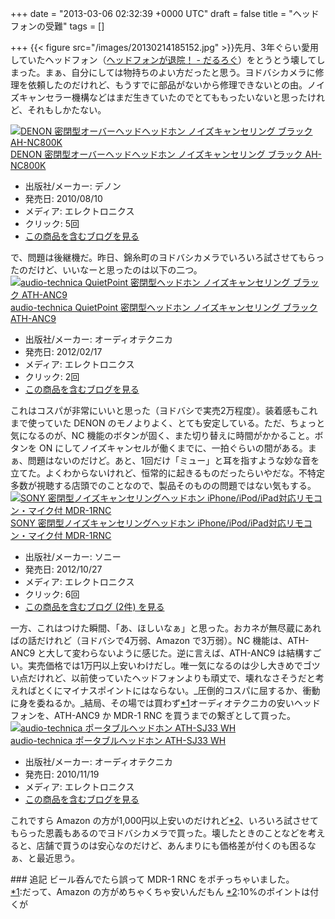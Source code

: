 
+++
date = "2013-03-06 02:32:39 +0000 UTC"
draft = false
title = "ヘッドフォンの受難"
tags = []

+++
{{< figure src="/images/20130214185152.jpg"  >}}先月、3年ぐらい愛用していたヘッドフォン（<a href="https://blog.daruyanagi.jp/entry/2012/05/17/211633">ヘッドフォンが退院！ - だるろぐ</a>）をとうとう壊してしまった。まぁ、自分にしては物持ちのよい方だったと思う。ヨドバシカメラに修理を依頼したのだけれど、もうすでに部品がないから修理できないとの由。ノイズキャンセラー機構などはまだ生きていたのでとてももったいないと思ったけれど、それもしかたない。<div class="hatena-asin-detail"><a href="http://www.amazon.co.jp/exec/obidos/ASIN/B003V89W52/bestylesnet-22/"><img src="https://images-fe.ssl-images-amazon.com/images/I/21layMcRSXL._SL160_.jpg" class="hatena-asin-detail-image" alt="DENON 密閉型オーバーヘッドヘッドホン ノイズキャンセリング ブラック AH-NC800K" title="DENON 密閉型オーバーヘッドヘッドホン ノイズキャンセリング ブラック AH-NC800K"/></a><div class="hatena-asin-detail-info"><a href="http://www.amazon.co.jp/exec/obidos/ASIN/B003V89W52/bestylesnet-22/">DENON 密閉型オーバーヘッドヘッドホン ノイズキャンセリング ブラック AH-NC800K</a><ul><li><span class="hatena-asin-detail-label">出版社/メーカー:</span> デノン</li><li><span class="hatena-asin-detail-label">発売日:</span> 2010/08/10</li><li><span class="hatena-asin-detail-label">メディア:</span> エレクトロニクス</li><li> <span class="hatena-asin-detail-label">クリック</span>: 5回</li><li><a href="http://d.hatena.ne.jp/asin/B003V89W52/bestylesnet-22" target="_blank">この商品を含むブログを見る</a></li></ul></div><div class="hatena-asin-detail-foot"></div></div>で、問題は後継機だ。昨日、錦糸町のヨドバシカメラでいろいろ試させてもらったのだけど、いいなーと思ったのは以下の二つ。<div class="hatena-asin-detail"><a href="http://www.amazon.co.jp/exec/obidos/ASIN/B0077YTFPS/bestylesnet-22/"><img src="https://images-fe.ssl-images-amazon.com/images/I/41heHNttwNL._SL160_.jpg" class="hatena-asin-detail-image" alt="audio-technica QuietPoint 密閉型ヘッドホン ノイズキャンセリング ブラック ATH-ANC9" title="audio-technica QuietPoint 密閉型ヘッドホン ノイズキャンセリング ブラック ATH-ANC9"/></a><div class="hatena-asin-detail-info"><a href="http://www.amazon.co.jp/exec/obidos/ASIN/B0077YTFPS/bestylesnet-22/">audio-technica QuietPoint 密閉型ヘッドホン ノイズキャンセリング ブラック ATH-ANC9</a><ul><li><span class="hatena-asin-detail-label">出版社/メーカー:</span> オーディオテクニカ</li><li><span class="hatena-asin-detail-label">発売日:</span> 2012/02/17</li><li><span class="hatena-asin-detail-label">メディア:</span> エレクトロニクス</li><li> <span class="hatena-asin-detail-label">クリック</span>: 2回</li><li><a href="http://d.hatena.ne.jp/asin/B0077YTFPS/bestylesnet-22" target="_blank">この商品を含むブログを見る</a></li></ul></div><div class="hatena-asin-detail-foot"></div></div>これはコスパが非常にいいと思った（ヨドバシで実売2万程度）。装着感もこれまで使っていた DENON のモノよりよく、とても安定している。ただ、ちょっと気になるのが、NC 機能のボタンが固く、また切り替えに時間がかかること。ボタンを ON にしてノイズキャンセルが働くまでに、一拍ぐらいの間がある。まぁ、問題はないのだけど。あと、1回だけ「ミュー」と耳を指すような妙な音を立てた。よくわからないけれど、恒常的に起きるものだったらいやだな。不特定多数が視聴する店頭でのことなので、製品そのものの問題ではない気もする。<div class="hatena-asin-detail"><a href="http://www.amazon.co.jp/exec/obidos/ASIN/B00948CFVG/bestylesnet-22/"><img src="https://images-fe.ssl-images-amazon.com/images/I/31p7YMrSnGL._SL160_.jpg" class="hatena-asin-detail-image" alt="SONY 密閉型ノイズキャンセリングヘッドホン iPhone/iPod/iPad対応リモコン・マイク付 MDR-1RNC" title="SONY 密閉型ノイズキャンセリングヘッドホン iPhone/iPod/iPad対応リモコン・マイク付 MDR-1RNC"/></a><div class="hatena-asin-detail-info"><a href="http://www.amazon.co.jp/exec/obidos/ASIN/B00948CFVG/bestylesnet-22/">SONY 密閉型ノイズキャンセリングヘッドホン iPhone/iPod/iPad対応リモコン・マイク付 MDR-1RNC</a><ul><li><span class="hatena-asin-detail-label">出版社/メーカー:</span> ソニー</li><li><span class="hatena-asin-detail-label">発売日:</span> 2012/10/27</li><li><span class="hatena-asin-detail-label">メディア:</span> エレクトロニクス</li><li> <span class="hatena-asin-detail-label">クリック</span>: 6回</li><li><a href="http://d.hatena.ne.jp/asin/B00948CFVG/bestylesnet-22" target="_blank">この商品を含むブログ (2件) を見る</a></li></ul></div><div class="hatena-asin-detail-foot"></div></div>一方、これはつけた瞬間、「あ、ほしいなぁ」と思った。おカネが無尽蔵にあればの話だけれど（ヨドバシで4万弱、Amazon で3万弱）。NC 機能は、ATH-ANC9 と大して変わらないように感じた。逆に言えば、ATH-ANC9 は結構すごい。実売価格では1万円以上安いわけだし。唯一気になるのは少し大きめでゴツい点だけれど、以前使っていたヘッドフォンよりも頑丈で、壊れなさそうだと考えればとくにマイナスポイントにはならない。_圧倒的コスパに屈するか、衝動に身を委ねるか。_結局、その場では買わず<a href="#f-5e1dd9b7" name="fn-5e1dd9b7" title="だって、Amazon の方がめちゃくちゃ安いんだもん">*1</a>オーディオテクニカの安いヘッドフォンを、ATH-ANC9 か MDR-1 RNC を買うまでの繋ぎとして買った。<div class="hatena-asin-detail"><a href="http://www.amazon.co.jp/exec/obidos/ASIN/B00475S0Q0/bestylesnet-22/"><img src="https://images-fe.ssl-images-amazon.com/images/I/31eRY9FVkVL._SL160_.jpg" class="hatena-asin-detail-image" alt="audio-technica ポータブルヘッドホン ATH-SJ33 WH" title="audio-technica ポータブルヘッドホン ATH-SJ33 WH"/></a><div class="hatena-asin-detail-info"><a href="http://www.amazon.co.jp/exec/obidos/ASIN/B00475S0Q0/bestylesnet-22/">audio-technica ポータブルヘッドホン ATH-SJ33 WH</a><ul><li><span class="hatena-asin-detail-label">出版社/メーカー:</span> オーディオテクニカ</li><li><span class="hatena-asin-detail-label">発売日:</span> 2010/11/19</li><li><span class="hatena-asin-detail-label">メディア:</span> エレクトロニクス</li><li><a href="http://d.hatena.ne.jp/asin/B00475S0Q0/bestylesnet-22" target="_blank">この商品を含むブログを見る</a></li></ul></div><div class="hatena-asin-detail-foot"></div></div>これですら Amazon の方が1,000円以上安いのだけれど<a href="#f-2b0ce89b" name="fn-2b0ce89b" title="10%のポイントは付くが">*2</a>、いろいろ試させてもらった恩義もあるのでヨドバシカメラで買った。壊したときのことなどを考えると、店舗で買うのは安心なのだけど、あんまりにも価格差が付くのも困るなぁ、と最近思う。

<div class="section">
    ### 追記
    ビール呑んでたら誤って MDR-1 RNC をポチっちゃいました。

</div><div class="footnote">
<a href="#fn-5e1dd9b7" name="f-5e1dd9b7" class="footnote-number">*1</a><span class="footnote-delimiter">:</span><span class="footnote-text">だって、Amazon の方がめちゃくちゃ安いんだもん</span>
<a href="#fn-2b0ce89b" name="f-2b0ce89b" class="footnote-number">*2</a><span class="footnote-delimiter">:</span><span class="footnote-text">10%のポイントは付くが</span>
</div>

